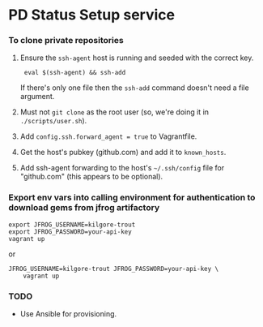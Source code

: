# PD Status Setup service

### To clone private repositories

1. Ensure the `ssh-agent` host is running and seeded with the correct key.

        eval $(ssh-agent) && ssh-add

    If there's only one file then the `ssh-add` command doesn't need a file argument.

1. Must not `git clone` as the root user (so, we're doing it in `./scripts/user.sh`).
1. Add `config.ssh.forward_agent = true` to Vagrantfile.
1. Get the host's pubkey (github.com) and add it to `known_hosts`.
1. Add ssh-agent forwarding to the host's `~/.ssh/config` file for "github.com" (this appears to be optional).

### Export env vars into calling environment for authentication to download gems from jfrog artifactory

```
export JFROG_USERNAME=kilgore-trout
export JFROG_PASSWORD=your-api-key
vagrant up
```

or

```
JFROG_USERNAME=kilgore-trout JFROG_PASSWORD=your-api-key \
    vagrant up
```

### TODO

- Use Ansible for provisioning.

